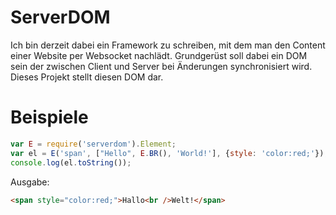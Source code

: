 ServerDOM
=========
Ich bin derzeit dabei ein Framework zu schreiben, mit dem man den Content einer Website
per Websocket nachlädt. Grundgerüst soll dabei ein DOM sein der zwischen Client und Server bei 
Änderungen synchronisiert wird. Dieses Projekt stellt diesen DOM dar.

Beispiele
=========
```javascript
var E = require('serverdom').Element;
var el = E('span', ["Hello", E.BR(), 'World!'], {style: 'color:red;'});
console.log(el.toString());
```
Ausgabe: 
```html
<span style="color:red;">Hallo<br />Welt!</span>
```
